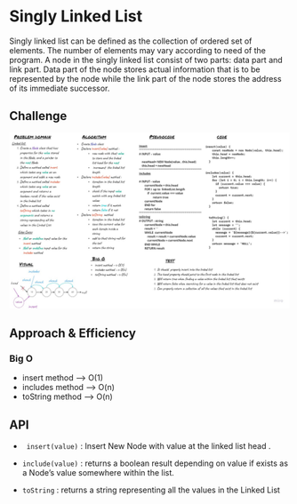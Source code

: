 # Singly Linked List

Singly linked list can be defined as the collection of ordered set of elements. The number of elements may vary according to need of the program. A node in the singly linked list consist of two parts: data part and link part. Data part of the node stores actual information that is to be represented by the node while the link part of the node stores the address of its immediate successor.

## Challenge

![linked list whiteboard](../assest/linked-list.jpg)


## Approach & Efficiency

### **Big O**
* insert method --> O(1)
* includes method --> O(n)
* toString method --> O(n)

## API

* ` insert(value)` :
    Insert New Node with value at the linked list head .

* `include(value)` : 
    returns a boolean result depending on value if  exists as a Node’s value somewhere within the list.

* `toString` : 
    returns a string representing all the values in the Linked List
    
